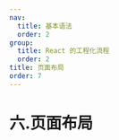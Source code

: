 ```yaml
---
nav:
  title: 基本语法
  order: 2
group:
  title: React 的工程化流程
  order: 2
title: 页面布局
order: 7
---
```


# 六.页面布局
